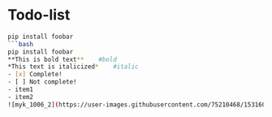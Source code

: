 
# Todo-list
```bash
pip install foobar
```bash
pip install foobar
**This is bold text**    #bold
*This text is italicized*    #italic
- [x] Complete!
- [ ] Not complete!
- item1
- item2
![myk_1006_2](https://user-images.githubusercontent.com/75210468/153160581-58b4e858-b1cd-4206-957e-6ccfd6ccc25a.jpg)
